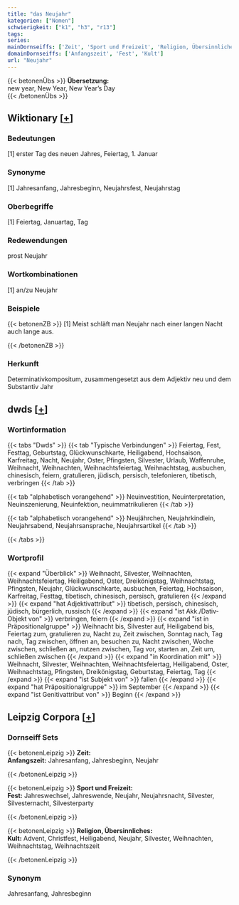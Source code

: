 ```yaml
---
title: "das Neujahr"
kategorien: ["Nomen"]
schwierigkeit: ["k1", "h3", "r13"]
tags:
series:
mainDornseiffs: ['Zeit', 'Sport und Freizeit', 'Religion, Übersinnliches']
domainDornseiffs: ['Anfangszeit', 'Fest', 'Kult']
url: "Neujahr"
---
```


{{< betonenÜbs >}}
**Übersetzung:**  
new year, New Year, New Year’s Day  
{{< /betonenÜbs >}}

## Wiktionary [[+](https://de.wiktionary.org/wiki/Neujahr)]

### Bedeutungen
[1] erster Tag des neuen Jahres, Feiertag, 1. Januar  

### Synonyme
[1] Jahresanfang, Jahresbeginn, Neujahrsfest, Neujahrstag  

### Oberbegriffe
[1] Feiertag, Januartag, Tag  

### Redewendungen
prost Neujahr  

### Wortkombinationen
[1] an/zu Neujahr  

### Beispiele
{{< betonenZB >}}
[1] Meist schläft man Neujahr nach einer langen Nacht auch lange aus.  

{{< /betonenZB >}}
### Herkunft
Determinativkompositum, zusammengesetzt aus dem Adjektiv neu und dem Substantiv Jahr  



## dwds [[+](https://www.dwds.de/wb/Neujahr)]

### Wortinformation
{{< tabs "Dwds" >}}
{{< tab "Typische Verbindungen" >}}
Feiertag, Fest, Festtag, Geburtstag, Glückwunschkarte, Heiligabend, Hochsaison, Karfreitag, Nacht, Neujahr, Oster, Pfingsten, Silvester, Urlaub, Waffenruhe, Weihnacht, Weihnachten, Weihnachtsfeiertag, Weihnachtstag, ausbuchen, chinesisch, feiern, gratulieren, jüdisch, persisch, telefonieren, tibetisch, verbringen
{{< /tab >}}

{{< tab "alphabetisch vorangehend" >}}
Neuinvestition, Neuinterpretation, Neuinszenierung, Neuinfektion, neuimmatrikulieren
{{< /tab >}}

{{< tab "alphabetisch vorangehend" >}}
Neujährchen, Neujahrkindlein, Neujahrsabend, Neujahrsansprache, Neujahrsartikel
{{< /tab >}}

{{< /tabs >}}

### Wortprofil
{{< expand "Überblick" >}} Weihnacht, Silvester, Weihnachten, Weihnachtsfeiertag, Heiligabend, Oster, Dreikönigstag, Weihnachtstag, Pfingsten, Neujahr, Glückwunschkarte, ausbuchen, Feiertag, Hochsaison, Karfreitag, Festtag, tibetisch, chinesisch, persisch, gratulieren {{< /expand >}}
{{< expand "hat Adjektivattribut" >}} tibetisch, persisch, chinesisch, jüdisch, bürgerlich, russisch {{< /expand >}}
{{< expand "ist Akk./Dativ-Objekt von" >}} verbringen, feiern {{< /expand >}}
{{< expand "ist in Präpositionalgruppe" >}} Weihnacht bis, Silvester auf, Heiligabend bis, Feiertag zum, gratulieren zu, Nacht zu, Zeit zwischen, Sonntag nach, Tag nach, Tag zwischen, öffnen an, besuchen zu, Nacht zwischen, Woche zwischen, schließen an, nutzen zwischen, Tag vor, starten an, Zeit um, schließen zwischen {{< /expand >}}
{{< expand "in Koordination mit" >}} Weihnacht, Silvester, Weihnachten, Weihnachtsfeiertag, Heiligabend, Oster, Weihnachtstag, Pfingsten, Dreikönigstag, Geburtstag, Feiertag, Tag {{< /expand >}}
{{< expand "ist Subjekt von" >}} fallen {{< /expand >}}
{{< expand "hat Präpositionalgruppe" >}} im September {{< /expand >}}
{{< expand "ist Genitivattribut von" >}} Beginn {{< /expand >}}

## Leipzig Corpora [[+](https://corpora.uni-leipzig.de/en/res?word=Neujahr&corpusId=deu_newscrawl-public_2018)]

### Dornseiff Sets
{{< betonenLeipzig >}}
**Zeit:**  
**Anfangszeit:** Jahresanfang, Jahresbeginn, Neujahr  

{{< /betonenLeipzig >}}


{{< betonenLeipzig >}}
**Sport und Freizeit:**  
**Fest:** Jahreswechsel, Jahreswende, Neujahr, Neujahrsnacht, Silvester, Silvesternacht, Silvesterparty  

{{< /betonenLeipzig >}}


{{< betonenLeipzig >}}
**Religion, Übersinnliches:**  
**Kult:** Advent, Christfest, Heiligabend, Neujahr, Silvester, Weihnachten, Weihnachtstag, Weihnachtszeit  

{{< /betonenLeipzig >}}

### Synonym
Jahresanfang, Jahresbeginn

